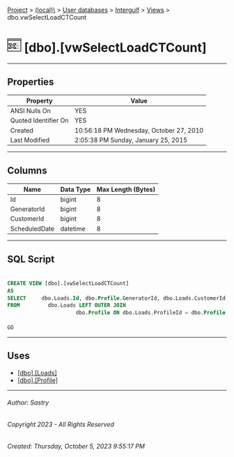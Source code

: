 #### 

[Project](../../../../index.md) > [(local)\\](../../../index.md) > [User databases](../../index.md) > [Intergulf](../index.md) > [Views](Views.md) > dbo.vwSelectLoadCTCount

# ![Views](../../../../Images/View32.png) [dbo].[vwSelectLoadCTCount]

---

## <a name="#properties"></a>Properties

| Property | Value |
|---|---|
| ANSI Nulls On | YES |
| Quoted Identifier On | YES |
| Created | 10:56:18 PM Wednesday, October 27, 2010 |
| Last Modified | 2:05:38 PM Sunday, January 25, 2015 |


---

## <a name="#columns"></a>Columns

| Name | Data Type | Max Length (Bytes) |
|---|---|---|
| Id | bigint | 8 |
| GeneratorId | bigint | 8 |
| CustomerId | bigint | 8 |
| ScheduledDate | datetime | 8 |


---

## <a name="#sqlscript"></a>SQL Script

```sql

CREATE VIEW [dbo].[vwSelectLoadCTCount]
AS
SELECT     dbo.Loads.Id, dbo.Profile.GeneratorId, dbo.Loads.CustomerId, dbo.Loads.ScheduledDate
FROM         dbo.Loads LEFT OUTER JOIN
                      dbo.Profile ON dbo.Loads.ProfileId = dbo.Profile.Id

GO

```


---

## <a name="#uses"></a>Uses

* [[dbo].[Loads]](../Tables/dbo_Loads.md)
* [[dbo].[Profile]](../Tables/dbo_Profile.md)


---

###### Author:  Sastry

###### Copyright 2023 - All Rights Reserved

###### Created: Thursday, October 5, 2023 9:55:17 PM

